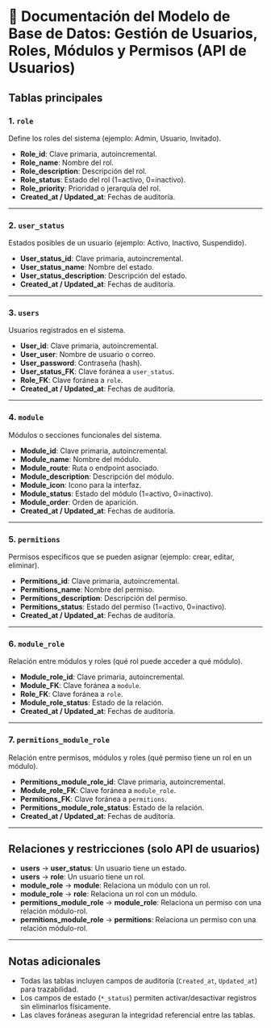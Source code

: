 # 📄 Documentación del Modelo de Base de Datos: Gestión de Usuarios, Roles, Módulos y Permisos (API de Usuarios)

## Tablas principales

### 1. `role`
Define los roles del sistema (ejemplo: Admin, Usuario, Invitado).
- **Role_id**: Clave primaria, autoincremental.
- **Role_name**: Nombre del rol.
- **Role_description**: Descripción del rol.
- **Role_status**: Estado del rol (1=activo, 0=inactivo).
- **Role_priority**: Prioridad o jerarquía del rol.
- **Created_at / Updated_at**: Fechas de auditoría.

---

### 2. `user_status`
Estados posibles de un usuario (ejemplo: Activo, Inactivo, Suspendido).
- **User_status_id**: Clave primaria, autoincremental.
- **User_status_name**: Nombre del estado.
- **User_status_description**: Descripción del estado.
- **Created_at / Updated_at**: Fechas de auditoría.

---

### 3. `users`
Usuarios registrados en el sistema.
- **User_id**: Clave primaria, autoincremental.
- **User_user**: Nombre de usuario o correo.
- **User_password**: Contraseña (hash).
- **User_status_FK**: Clave foránea a `user_status`.
- **Role_FK**: Clave foránea a `role`.
- **Created_at / Updated_at**: Fechas de auditoría.

---

### 4. `module`
Módulos o secciones funcionales del sistema.
- **Module_id**: Clave primaria, autoincremental.
- **Module_name**: Nombre del módulo.
- **Module_route**: Ruta o endpoint asociado.
- **Module_description**: Descripción del módulo.
- **Module_icon**: Icono para la interfaz.
- **Module_status**: Estado del módulo (1=activo, 0=inactivo).
- **Module_order**: Orden de aparición.
- **Created_at / Updated_at**: Fechas de auditoría.

---

### 5. `permitions`
Permisos específicos que se pueden asignar (ejemplo: crear, editar, eliminar).
- **Permitions_id**: Clave primaria, autoincremental.
- **Permitions_name**: Nombre del permiso.
- **Permitions_description**: Descripción del permiso.
- **Permitions_status**: Estado del permiso (1=activo, 0=inactivo).
- **Created_at / Updated_at**: Fechas de auditoría.

---

### 6. `module_role`
Relación entre módulos y roles (qué rol puede acceder a qué módulo).
- **Module_role_id**: Clave primaria, autoincremental.
- **Module_FK**: Clave foránea a `module`.
- **Role_FK**: Clave foránea a `role`.
- **Module_role_status**: Estado de la relación.
- **Created_at / Updated_at**: Fechas de auditoría.

---

### 7. `permitions_module_role`
Relación entre permisos, módulos y roles (qué permiso tiene un rol en un módulo).
- **Permitions_module_role_id**: Clave primaria, autoincremental.
- **Module_role_FK**: Clave foránea a `module_role`.
- **Permitions_FK**: Clave foránea a `permitions`.
- **Permitions_module_role_status**: Estado de la relación.
- **Created_at / Updated_at**: Fechas de auditoría.

---

## Relaciones y restricciones (solo API de usuarios)

- **users** → **user_status**: Un usuario tiene un estado.
- **users** → **role**: Un usuario tiene un rol.
- **module_role** → **module**: Relaciona un módulo con un rol.
- **module_role** → **role**: Relaciona un rol con un módulo.
- **permitions_module_role** → **module_role**: Relaciona un permiso con una relación módulo-rol.
- **permitions_module_role** → **permitions**: Relaciona un permiso con una relación módulo-rol.

---

## Notas adicionales

- Todas las tablas incluyen campos de auditoría (`Created_at`, `Updated_at`) para trazabilidad.
- Los campos de estado (`*_status`) permiten activar/desactivar registros sin eliminarlos físicamente.
- Las claves foráneas aseguran la integridad referencial entre las tablas.